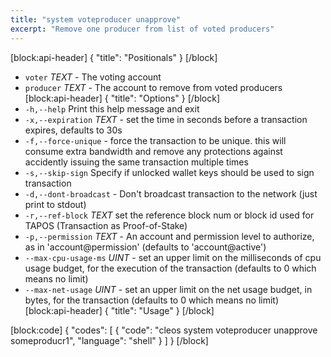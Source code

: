 ```yaml
---
title: "system voteproducer unapprove"
excerpt: "Remove one producer from list of voted producers"
---
```

[block:api-header]
{
  "title": "Positionals"
}
[/block]
- `voter` _TEXT_ - The voting account
- `producer` _TEXT_  - The account to remove from voted producers
[block:api-header]
{
  "title": "Options"
}
[/block]
- `-h,--help` Print this help message and exit
- `-x,--expiration` _TEXT_ - set the time in seconds before a transaction expires, defaults to 30s
- `-f,--force-unique` - force the transaction to be unique. this will consume extra bandwidth and remove any protections against accidently issuing the same transaction multiple times
- `-s,--skip-sign` Specify if unlocked wallet keys should be used to sign transaction
- `-d,--dont-broadcast` - Don't broadcast transaction to the network (just print to stdout)
- `-r,--ref-block` _TEXT_         set the reference block num or block id used for TAPOS (Transaction as Proof-of-Stake)
- `-p,--permission`  _TEXT_ - An account and permission level to authorize, as in 'account@permission' (defaults to 'account@active')
- `--max-cpu-usage-ms` _UINT_ - set an upper limit on the milliseconds of cpu usage budget, for the execution of the transaction (defaults to 0 which means no limit)
- `--max-net-usage` _UINT_ - set an upper limit on the net usage budget, in bytes, for the transaction (defaults to 0 which means no limit)
[block:api-header]
{
  "title": "Usage"
}
[/block]

[block:code]
{
  "codes": [
    {
      "code": "cleos system voteproducer unapprove someproducr1",
      "language": "shell"
    }
  ]
}
[/block]